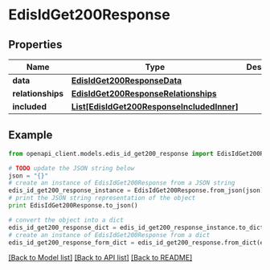 # EdisIdGet200Response


## Properties
Name | Type | Description | Notes
------------ | ------------- | ------------- | -------------
**data** | [**EdisIdGet200ResponseData**](EdisIdGet200ResponseData.md) |  | [optional] 
**relationships** | [**EdisIdGet200ResponseRelationships**](EdisIdGet200ResponseRelationships.md) |  | [optional] 
**included** | [**List[EdisIdGet200ResponseIncludedInner]**](EdisIdGet200ResponseIncludedInner.md) |  | [optional] 

## Example

```python
from openapi_client.models.edis_id_get200_response import EdisIdGet200Response

# TODO update the JSON string below
json = "{}"
# create an instance of EdisIdGet200Response from a JSON string
edis_id_get200_response_instance = EdisIdGet200Response.from_json(json)
# print the JSON string representation of the object
print EdisIdGet200Response.to_json()

# convert the object into a dict
edis_id_get200_response_dict = edis_id_get200_response_instance.to_dict()
# create an instance of EdisIdGet200Response from a dict
edis_id_get200_response_form_dict = edis_id_get200_response.from_dict(edis_id_get200_response_dict)
```
[[Back to Model list]](../README.md#documentation-for-models) [[Back to API list]](../README.md#documentation-for-api-endpoints) [[Back to README]](../README.md)


